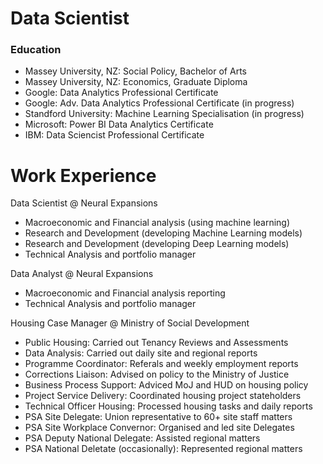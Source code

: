 # Data Scientist
### Education
- Massey University, NZ: Social Policy, Bachelor of Arts
- Massey University, NZ: Economics, Graduate Diploma
- Google: Data Analytics Professional Certificate
- Google: Adv. Data Analytics Professional Certificate (in progress)
- Standford University: Machine Learning Specialisation (in progress)
- Microsoft: Power BI Data Analytics Certificate
- IBM: Data Sciencist Professional Certificate

# Work Experience
Data Scientist @ Neural Expansions 
- Macroeconomic and Financial analysis (using machine learning)
- Research and Development (developing Machine Learning models)
- Research and Development (developing Deep Learning models)
- Technical Analysis and portfolio manager


Data Analyst @ Neural Expansions 
- Macroeconomic and Financial analysis reporting
- Technical Analysis and portfolio manager


Housing Case Manager @ Ministry of Social Development 
- Public Housing: Carried out Tenancy Reviews and Assessments
- Data Analysis: Carried out daily site and regional reports
- Programme Coordinator: Referals and weekly employment reports
- Corrections Liaison: Advised on policy to the Ministry of Justice
- Business Process Support: Adviced MoJ and HUD on housing policy
- Project Service Delivery: Coordinated housing project stateholders
- Technical Officer Housing: Processed housing tasks and daily reports
- PSA Site Delegate: Union representative to 60+ site staff matters
- PSA Site Workplace Convernor: Organised and led site Delegates
- PSA Deputy National Delegate: Assisted regional matters
- PSA National Deletate (occasionally): Represented regional matters

